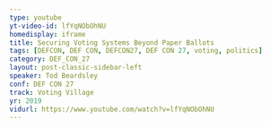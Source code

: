 ```yaml
---
type: youtube
yt-video-id: lfYqNObOhNU
homedisplay: iframe
title: Securing Voting Systems Beyond Paper Ballots
tags: [DEFCON, DEF CON, DEFCON27, DEF CON 27, voting, politics]
category: DEF_CON_27
layout: post-classic-sidebar-left
speaker: Tod Beardsley
conf: DEF CON 27
track: Voting Village
yr: 2019
vidurl: https://www.youtube.com/watch?v=lfYqNObOhNU
---
```

